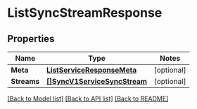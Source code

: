 # ListSyncStreamResponse

## Properties
Name | Type | Notes
------------ | ------------- | -------------
**Meta** | [**ListServiceResponseMeta**](ListServiceResponse_meta.md) | [optional] 
**Streams** | [**[]SyncV1ServiceSyncStream**](sync.v1.service.sync_stream.md) | [optional] 

[[Back to Model list]](../README.md#documentation-for-models) [[Back to API list]](../README.md#documentation-for-api-endpoints) [[Back to README]](../README.md)


